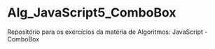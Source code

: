 # Alg_JavaScript5_ComboBox
Repositório para os exercícios da matéria de Algoritmos: JavaScript - ComboBox
